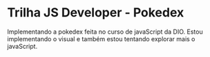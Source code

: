 # Trilha JS Developer - Pokedex
Implementando a pokedex feita no curso de javaScript da DIO. Estou implementando o visual e também estou tentando explorar mais o javaScript.
